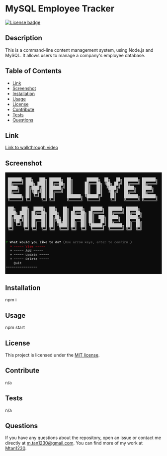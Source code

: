 # MySQL Employee Tracker  

[![License badge](https://img.shields.io/badge/liscense-MIT-blue)](./LICENSE)  

## Description  

This is a command-line content management system, using Node.js and MySQL. It allows users to manage a company's employee database.  

## Table of Contents  
- [Link](#link)
- [Screenshot](#screenshot)
- [Installation](#installation)
- [Usage](#usage)
- [License](#license)
- [Contribute](#contribute)
- [Tests](#tests)
- [Questions](#questions)  

## Link

[Link to walkthrough video](https://drive.google.com/file/d/1Aol5pWczUYsGpzKeTd04_8WQRzsdzoOm/view)

## Screenshot

![screen-capture](Assets/screencap.png)

## Installation  

npm i  

## Usage  

npm start  

## License  

This project is licensed under the [MIT license](LICENSE).  

## Contribute  

n/a  

## Tests  

n/a  

## Questions  

If you have any questions about the repository, open an issue or contact me directly at [m.tan1230@gmail.com](mailto:m.tan1230@gmail.com). You can find more of my work at [Mtan1230](https://github.com/Mtan1230).
